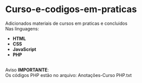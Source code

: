 # Curso-e-codigos-em-praticas
Adicionados materiais de cursos em praticas e concluidos<br>
Nas linguagens: <br>
<ul>
<li><b>HTML</b></li>
<li><b>CSS</b></li>
<li><b>JavaScript</b></li>
<li><b>PHP</b></li>
</ul><br>
Aviso <b>IMPORTANTE</b>:<br>
Os códigos PHP estão no arquivo: Anotações-Curso PHP.txt<br>
